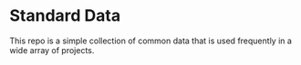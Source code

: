 # Standard Data

This repo is a simple collection of common data that is used frequently in a wide array of projects.

